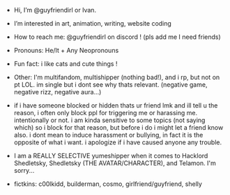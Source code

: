 - Hi, I’m @guyfriendirl or Ivan.
- I’m interested in art, animation, writing, website coding
- How to reach me: @guyfriendirl on discord ! (pls add me I need friends)
- Pronouns: He/It + Any Neopronouns
- Fun fact: i like cats and cute things !
- Other: I'm multifandom, multishipper (nothing bad!), and i rp, but not on pt LOL. im single but i dont see why thats relevant. (negative game, negative rizz, negative aura...)
- if i have someone blocked or hidden thats ur friend lmk and ill tell u the reason, i often only block ppl for triggering me or harassing me. intentionally or not. i am kinda sensitive to some topics (not saying which) so i block for that reason, but before i do i might let a friend know also. i dont mean to induce harassment or bullying, in fact it is the opposite of what i want. i apologize if i have caused anyone any trouble.

-  I am a REALLY SELECTIVE yumeshipper when it comes to Hacklord Shedletsky, Shedletsky (THE AVATAR/CHARACTER), and Telamon. I'm sorry...
-  fictkins: c00lkidd, builderman, cosmo, girlfriend/guyfriend, shelly

